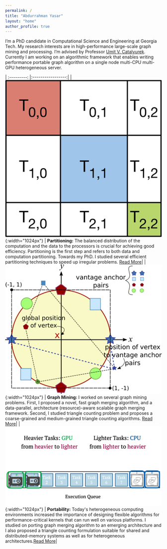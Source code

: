 ```yaml
---
permalink: /
title: "Abdurrahman Yasar"
layout: "home"
author_profile: true
---
```


I’m a PhD candidate in Computational Science and Engineering at Georgia Tech.
My research interests are in high-performance large-scale graph mining and processing. I’m
advised by Professor [Umit V. Catalyurek](http://cc.gatech.edu/~umit).
Currently I am working on an algorithmic framework that enables writing
performance portable graph algorithm on a single node multi-CPU multi-GPU
heterogeneous server.

| :---------: |:-----------------:|
| ![GitHub Logo](/assets/images/sarma.png){:width="1024px"} | <strong> Partitioning:</strong> The balanced distribution of the computation and the data to the processors is crucial for achieving good efficiency. Partitioning is the first step and refers to both data and computation partitioning. Towards my PhD. I studied several efficient partitioning techniques to speed up irregular problems. [Read More](./publications)|
| ![GitHub Logo](/assets/images/gvm.png){:width="1024px"} | <strong> Graph Mining:</strong> I worked on several graph mining problems. First, I proposed a novel, fast graph merging algorithm, and a data-parallel, architecture (resource)-aware scalable graph merging framework. Second, I studied triangle counting problem and proposes a coarse-grained and medium-grained triangle counting algorithms. [Read More](./publications)|
| ![GitHub Logo](/assets/images/tc-hyb.png){:width="1024px"} | <strong>Portability:</strong> Today's heterogeneous computing environments increased the importance of designing flexible algorithms for performance-critical kernels that can run well on various platforms. I studied on porting graph merging algorithm to an emerging architecture and I also proposed a triangle counting formulation suitable for shared and distributed-memory systems as well as for heterogeneous architectures.[Read More](./publications)|





